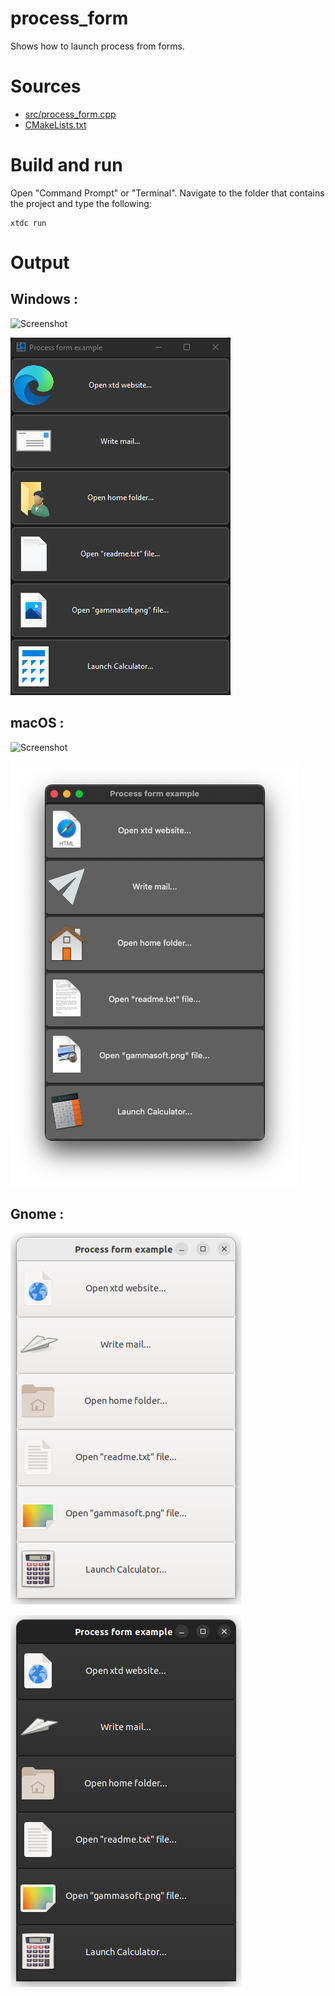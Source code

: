 # process_form

Shows how to launch process from forms.

# Sources

* [src/process_form.cpp](src/process_form.cpp)
* [CMakeLists.txt](CMakeLists.txt)

# Build and run

Open "Command Prompt" or "Terminal". Navigate to the folder that contains the project and type the following:

```shell
xtdc run
```

# Output

## Windows :

![Screenshot](../../../../docs/pictures/examples/components/process_form_w.png)

![Screenshot](../../../../docs/pictures/examples/components/process_form_wd.png)

## macOS :

![Screenshot](../../../../docs/pictures/examples/components/process_form_m.png)

![Screenshot](../../../../docs/pictures/examples/components/process_form_md.png)

## Gnome :

![Screenshot](../../../../docs/pictures/examples/components/process_form_g.png)

![Screenshot](../../../../docs/pictures/examples/components/process_form_gd.png)
